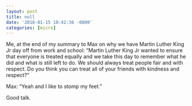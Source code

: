 ```yaml
---
layout: post
title: null
date: '2018-01-15 10:42:36 -0800'
categories: [micro]
---
```


Me, at the end of my summary to Max on why we have Martin Luther King Jr day off from work and school: “Martin Luther King Jr wanted to ensure that everyone is treated equally and we take this day to remember what he did and what is still left to do. We should always treat people fair and with respect. Do you think you can treat all of your friends with kindness and respect?”

Max: “Yeah and I like to stomp my feet.”

Good talk.